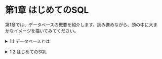 # 第1章 はじめてのSQL
第1章では、データベースの概要を紹介します。読み進めながら、頭の中に大まかなイメージを描いてみてください。
    
<details><summary>1.1 データベースとは</summary>

### 1.1.1 データベースってなんだろう
    
   狭い意味でデータベース(database)とは、検索や書き換え、分析などのデータ管理を目的として様々な情報を蓄積したものを指します。特にITの世界では、電子的な媒体にファイルなどの形式で保存・蓄積したものを言います。
   現在、分野を問わず広く用いられているのが複数の表の形式でデータを管理するリレーショナルデータベース(RDB:Relational Database)です。

 - RDBの基本構造
 - RDBには複数の表が入っており、ここの表をテーブル(table)という。
 - 個々のテーブルには名前が付いており、その名前をテーブル名という。
 - テーブルは列(column：カラム)と行(low：ロウ)で構成される。
 - 1つの行が1件のデータに対応し、列はそのデータの要素に対応する。

 ※列のことをカラムやフィールドと呼ぶこともある。


たとえば、「社員」という名前が付いているテーブルには、社員の情報が格納されています。このテーブルには社員番号や名前といった社員に関する要素が列として存在し、社員1人ひとりに関する情報が一行ずつ格納されています。

| 社員番号 | 氏名 | 年齢 | 出身地 |
| --- | --- | --- | --- |
| 0101 | 菅原拓真 | 31 | 福岡県 |
| 0104 | 大江岳人 | 30 | 京都府 |
| 0108 | 立花いずみ | 29 | 千葉県 |
| 0292 | 朝香あゆみ | 24 | 北海道 |
| 0293 | 湊雄輔 | 22 | 千葉県 |

RDBとは、このような表形式の情報の集積であって、その実態は上図のような構造のデータを含んだただのファイルです。
            
そして、私たちは、SQLというデータベースを操作する専用の言語で書かれた命令を使って、これらのテーブルから特定の列や行のデータを自由に取り出したり、書き換えたりすることができます。
            
### 1.1.2 データベース管理システム(DBMS)
            
私たちがSQLを送る相手は、データベースファイルではなく、データベース管理システム(DBMS:Database Management System)と呼ばれるプログラムです。DBMSはコンピュータ内で常に稼働してSQLを待ち受けており、届いたSQLの内容に従って、データベースファイルの内容を検索したり書き換えたりする処理を実行してくれます。
            
ITの世界では、「データベースファイルとそれを管理するDBMS全体」と単にデータベースと表現することも多いので注意すること。
            
### 1.1.4 データベースにSQLを送るには
            
通常、DBMSに対しては、ネットワーク経由でSQLに送ります。この送信は各データベースが定める特有の手順や形式に従う必要があるため、たとえばメールソフトなどを使ってSQLを送ることはできません。</details>


<details><summary>1.2 はじめてのSQL</summary>

### 1.2.2 検索してみよう

- テーブル名および列名
    
    テーブルや列の名付け方は、会社やプロジェクトによってルールが定められていることがほとんどです。たいていは、次の3つの方法のいずれかでしょう。
    
    - 日本語　　(例)家計簿、費目
    - ローマ字　(例)KAKEIBO、HIMOKU
    - 英語　　　(例)HOUSEKIIPING_BOOK、EXPENSE_ITEM
    
    いずれの方法にも長短があります。ネーミングルールが定められていない場合、判読性や利用するDBMSの動作保証などを勘案して名前を付けてください。
    
    なお、実際の開発や設計では、DBMSの動作安定性を優先して日本語名を避けることも多くあります。
    
- リスト1-2 全ての列を検索する
    
    
    | 日付 | 費目 | メモ | 入金額 | 出金額 |
    | --- | --- | --- | --- | --- |
    | 2018-02-03 | 食費 | コーヒーを購入 | 0 | 380 |
    | 2018-02-10 | 給料 | 1月の給料 | 280000 | 0 |
    | 2018-02-11 | 教養娯楽費 | 書籍を購入 | 0 | 2800 |
    | 2018-02-14 | 交際費 | 同期会の会費 | 0 | 5000 |
    | 2018-02-18 | 水道光熱費 | 1月の電気代 | 0 | 7560 |
    
    SELECTには目的とする列名を、FROMには検索したいテーブル名を記述します。
    
- リスト1-3 すべての列を取得する(簡略記法)
    
    列の指定に「＊」を記述すると、「すべての列」を取得します。
